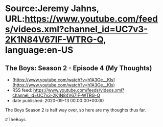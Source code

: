 # Source:Jeremy Jahns, URL:https://www.youtube.com/feeds/videos.xml?channel_id=UC7v3-2K1N84V67IF-WTRG-Q, language:en-US

## The Boys: Season 2 - Episode 4 (My Thoughts)
 - [https://www.youtube.com/watch?v=h1A3Oe__Kls](https://www.youtube.com/watch?v=h1A3Oe__Kls)
 - RSS feed: https://www.youtube.com/feeds/videos.xml?channel_id=UC7v3-2K1N84V67IF-WTRG-Q
 - date published: 2020-09-13 00:00:00+00:00

The Boys Season 2 is half way over, so here are my thoughts thus far.

#TheBoys

